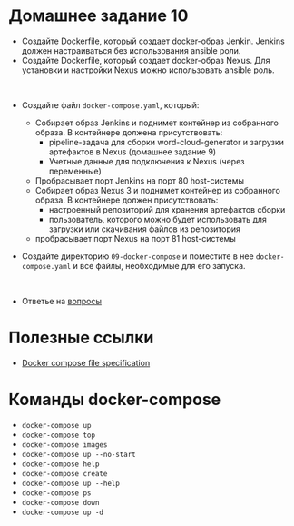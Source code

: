 # Домашнее задание 10

- Создайте Dockerfile, который создает docker-образ Jenkin. Jenkins должен настраиваться без использования ansible роли.
- Создайте Dockerfile, который создает docker-образ Nexus. Для установки и настройки Nexus можно использовать ansible роль.

&nbsp;
- Создайте файл `docker-compose.yaml`, который:
  - Собирает образ Jenkins и поднимет контейнер из собранного образа. В контейнере должена присутствовать:
    - pipeline-задача для сборки word-cloud-generator и загрузки артефактов в Nexus (домашнее задание 9)
    - Учетные данные для подключения к Nexus (через переменные)
  - Пробрасывает порт Jenkins на порт 80 host-системы
  - Собирает образ Nexus 3 и поднимет контейнер из собранного образа. В контейнере должен присутствовать:
    - настроенный репозиторий для хранения артефактов сборки 
    - пользователь, которого можно будет использовать для загрузки или скачивания файлов из репозитория
  - пробрасывает порт Nexus на порт 81 host-системы

- Создайте директорию `09-docker-compose` и поместите в нее `docker-compose.yaml` и все файлы, необходимые для его запуска.

&nbsp;
- Ответье на [вопросы](https://forms.gle/etxojYXzLnRynEp3A)

# Полезные ссылки
- [Docker compose file specification](https://docs.docker.com/compose/compose-file/compose-versioning/)

# Команды docker-compose
- `docker-compose up`
- `docker-compose top`
- `docker-compose images`
- `docker-compose up --no-start`
- `docker-compose help`
- `docker-compose create`
- `docker-compose up --help`
- `docker-compose ps`
- `docker-compose down`
- `docker-compose up -d`
